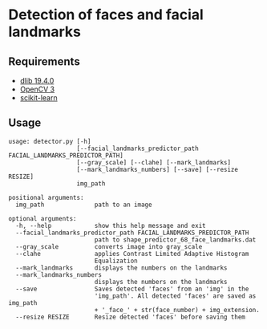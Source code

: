 # Detection of faces and facial landmarks

## Requirements

- [dlib 19.4.0](https://pypi.python.org/pypi/dlib) 
- [OpenCV 3](https://pypi.python.org/pypi/opencv-python)
- [scikit-learn](http://scikit-learn.org/stable/)

## Usage

```
usage: detector.py [-h]
                   [--facial_landmarks_predictor_path FACIAL_LANDMARKS_PREDICTOR_PATH]
                   [--gray_scale] [--clahe] [--mark_landmarks]
                   [--mark_landmarks_numbers] [--save] [--resize RESIZE]
                   img_path

positional arguments:
  img_path              path to an image

optional arguments:
  -h, --help            show this help message and exit
  --facial_landmarks_predictor_path FACIAL_LANDMARKS_PREDICTOR_PATH
                        path to shape_predictor_68_face_landmarks.dat
  --gray_scale          converts image into gray_scale
  --clahe               applies Contrast Limited Adaptive Histogram
                        Equalization
  --mark_landmarks      displays the numbers on the landmarks
  --mark_landmarks_numbers
                        displays the numbers on the landmarks
  --save                Saves detected 'faces' from an 'img' in the
                        'img_path'. All detected 'faces' are saved as img_path
                        + '_face_' + str(face_number) + img_extension.
  --resize RESIZE       Resize detected 'faces' before saving them
```

